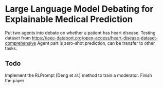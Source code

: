 # Large Language Model Debating for Explainable Medical Prediction

Put two agents into debate on whether a patient has heart disease.
Testing dataset from <https://ieee-dataport.org/open-access/heart-disease-dataset-comprehensive>
Agent part is zero-shot prediction, can be transfer to other tasks.

## Todo
Implement the RLPrompt [Deng et al.] method to train a moderator.
Finish the paper

